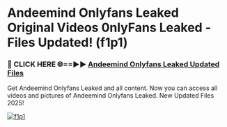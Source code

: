 # Andeemind Onlyfans Leaked Original Videos 0nlyFans Leaked - Files Updated! (f1p1)

<h3>🔴 CLICK HERE 🌐==►► <a href="https://tinyurl.com/x26r9saj" rel="nofollow">Andeemind Onlyfans Leaked Updated Files</a></h3>

Get Andeemind Onlyfans Leaked and all content. Now you can access all videos and pictures of Andeemind Onlyfans Leaked. New Updated Files 2025!

[![f1p1](https://i.imgur.com/LkgZPqh.gif)](https://tinyurl.com/x26r9saj)
